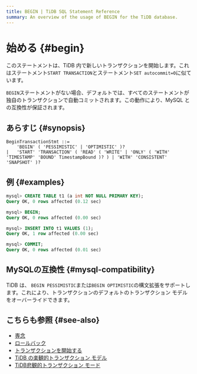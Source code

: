```yaml
---
title: BEGIN | TiDB SQL Statement Reference
summary: An overview of the usage of BEGIN for the TiDB database.
---
```


# 始める {#begin}

このステートメントは、TiDB 内で新しいトランザクションを開始します。これはステートメント`START TRANSACTION`とステートメント`SET autocommit=0`に似ています。

`BEGIN`ステートメントがない場合、デフォルトでは、すべてのステートメントが独自のトランザクションで自動コミットされます。この動作により、MySQL との互換性が保証されます。

## あらすじ {#synopsis}

```ebnf+diagram
BeginTransactionStmt ::=
    'BEGIN' ( 'PESSIMISTIC' | 'OPTIMISTIC' )?
|   'START' 'TRANSACTION' ( 'READ' ( 'WRITE' | 'ONLY' ( 'WITH' 'TIMESTAMP' 'BOUND' TimestampBound )? ) | 'WITH' 'CONSISTENT' 'SNAPSHOT' )?
```

## 例 {#examples}

```sql
mysql> CREATE TABLE t1 (a int NOT NULL PRIMARY KEY);
Query OK, 0 rows affected (0.12 sec)

mysql> BEGIN;
Query OK, 0 rows affected (0.00 sec)

mysql> INSERT INTO t1 VALUES (1);
Query OK, 1 row affected (0.00 sec)

mysql> COMMIT;
Query OK, 0 rows affected (0.01 sec)
```

## MySQLの互換性 {#mysql-compatibility}

TiDB は、 `BEGIN PESSIMISTIC`または`BEGIN OPTIMISTIC`の構文拡張をサポートします。これにより、トランザクションのデフォルトのトランザクション モデルをオーバーライドできます。

## こちらも参照 {#see-also}

-   [専念](/sql-statements/sql-statement-commit.md)
-   [ロールバック](/sql-statements/sql-statement-rollback.md)
-   [トランザクションを開始する](/sql-statements/sql-statement-start-transaction.md)
-   [TiDB の楽観的トランザクション モデル](/optimistic-transaction.md)
-   [TiDB悲観的トランザクション モード](/pessimistic-transaction.md)

